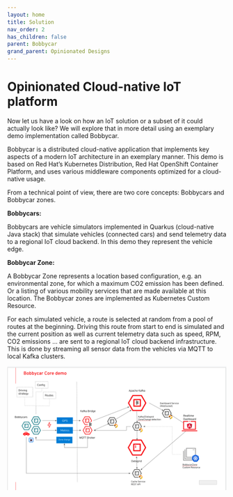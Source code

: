 ```yaml
---
layout: home
title: Solution
nav_order: 2
has_children: false
parent: Bobbycar
grand_parent: Opinionated Designs
---
```


# Opinionated Cloud-native IoT platform
Now let us have a look on how an IoT solution or a subset of it could actually look like? We will explore that in more detail using an exemplary demo implementation called Bobbycar.

Bobbycar is a distributed cloud-native application that implements key aspects of a modern IoT architecture in an exemplary manner. This demo is based on Red Hat’s Kubernetes Distribution, Red Hat OpenShift Container Platform, and uses various middleware components optimized for a cloud-native usage. 

From a technical point of view, there are two core concepts: Bobbycars and Bobbycar zones. 

**Bobbycars:**

Bobbycars are vehicle simulators implemented in Quarkus (cloud-native Java stack) that simulate vehicles (connected cars) and send telemetry data to a regional IoT cloud backend. In this demo they represent the vehicle edge.

**Bobbycar Zone:**

A Bobbycar Zone represents a location based configuration, e.g. an environmental zone, for which a maximum CO2 emission has been defined. Or a listing of various mobility services that are made available at this location. The Bobbycar zones are implemented as Kubernetes Custom Resource.   

For each simulated vehicle, a route is selected at random from a pool of routes at the beginning. Driving this route from start to end is simulated and the current position as well as current telemetry data such as speed, RPM, CO2 emissions … are sent to a regional IoT cloud backend infrastructure. This is done by streaming all sensor data from the vehicles via MQTT to local Kafka clusters. 

<img src="./images/core.png" alt="drawing"/>